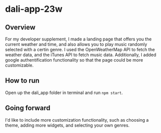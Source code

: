 # dali-app-23w

## Overview
For my developer supplement, I made a landing page that offers you the current weather and time, and also allows you to play music randomly selected with a certin genre. I used the OpenWeatherMap API to fetch the weather data, and the iTunes API to fetch music data. Additionally, I added google authentification functionality so that the page could be more customizable. 

## How to run
Open up the dali_app folder in terminal and run `npm start`. 

## Going forward
I'd like to include more customization functionality, such as choosing a theme, adding more widgets, and selecting your own genres. 
